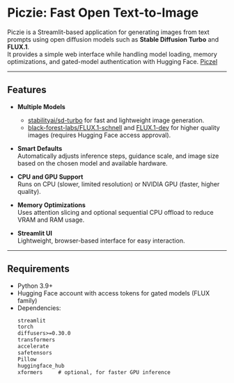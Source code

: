 # Piczie: Fast Open Text-to-Image

Piczie is a Streamlit-based application for generating images from text prompts using open diffusion models such as **Stable Diffusion Turbo** and **FLUX.1**.  
It provides a simple web interface while handling model loading, memory optimizations, and gated-model authentication with Hugging Face.
[Piczel](https://piczel.streamlit.app)

---

## Features
- **Multiple Models**  
  - [stabilityai/sd-turbo](https://huggingface.co/stabilityai/sd-turbo) for fast and lightweight image generation.  
  - [black-forest-labs/FLUX.1-schnell](https://huggingface.co/black-forest-labs/FLUX.1-schnell) and [FLUX.1-dev](https://huggingface.co/black-forest-labs/FLUX.1-dev) for higher quality images (requires Hugging Face access approval).  

- **Smart Defaults**  
  Automatically adjusts inference steps, guidance scale, and image size based on the chosen model and available hardware.

- **CPU and GPU Support**  
  Runs on CPU (slower, limited resolution) or NVIDIA GPU (faster, higher quality).  

- **Memory Optimizations**  
  Uses attention slicing and optional sequential CPU offload to reduce VRAM and RAM usage.

- **Streamlit UI**  
  Lightweight, browser-based interface for easy interaction.

---

## Requirements

- Python 3.9+
- Hugging Face account with access tokens for gated models (FLUX family)
- Dependencies:
  ```txt
  streamlit
  torch
  diffusers>=0.30.0
  transformers
  accelerate
  safetensors
  Pillow
  huggingface_hub
  xformers     # optional, for faster GPU inference